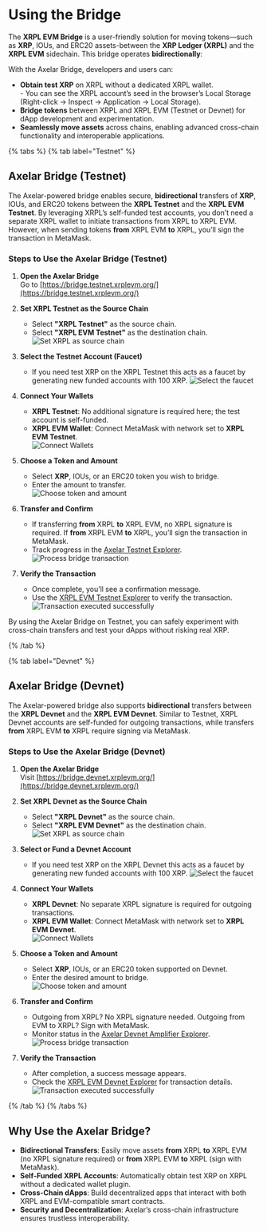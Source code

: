 # Using the Bridge

The **XRPL EVM Bridge** is a user-friendly solution for moving tokens—such as **XRP**, IOUs, and ERC20 assets-between the **XRP Ledger (XRPL)** and the **XRPL EVM** sidechain. This bridge operates **bidirectionally**:  

With the Axelar Bridge, developers and users can:

- **Obtain test XRP** on XRPL without a dedicated XRPL wallet.  
  \- You can see the XRPL account’s seed in the browser’s Local Storage (Right-click → Inspect → Application → Local Storage).  
- **Bridge tokens** between XRPL and XRPL EVM (Testnet or Devnet) for dApp development and experimentation.  
- **Seamlessly move assets** across chains, enabling advanced cross-chain functionality and interoperable applications.

{% tabs %}
{% tab label="Testnet" %}
## Axelar Bridge (Testnet)

The Axelar-powered bridge enables secure, **bidirectional** transfers of **XRP**, IOUs, and ERC20 tokens between the **XRPL Testnet** and the **XRPL EVM Testnet**. By leveraging XRPL’s self-funded test accounts, you don’t need a separate XRPL wallet to initiate transactions from XRPL to XRPL EVM. However, when sending tokens **from** XRPL EVM **to** XRPL, you’ll sign the transaction in MetaMask.

### Steps to Use the Axelar Bridge (Testnet)

1. **Open the Axelar Bridge**  
   Go to [https://bridge.testnet.xrplevm.org/](https://bridge.testnet.xrplevm.org/)

2. **Set XRPL Testnet as the Source Chain**  
   - Select **"XRPL Testnet"** as the source chain.
   - Select **"XRPL EVM Testnet"** as the destination chain.  
   ![Set XRPL as source chain](./images/usingTheBridgeAxelar1.png)

3. **Select the Testnet Account (Faucet)**  
   - If you need test XRP on the XRPL Testnet this acts as a faucet by generating new funded accounts with 100 XRP.
   ![Select the faucet](./images/usingTheBridgeAxelar2.png)

4. **Connect Your Wallets**  
   - **XRPL Testnet**: No additional signature is required here; the test account is self-funded.
   - **XRPL EVM Wallet**: Connect MetaMask with network set to **XRPL EVM Testnet**.  
   ![Connect Wallets](./images/usingTheBridgeAxelar3.png)

5. **Choose a Token and Amount**  
   - Select **XRP**, IOUs, or an ERC20 token you wish to bridge.
   - Enter the amount to transfer.  
   ![Choose token and amount](./images/usingTheBridgeAxelar4.png)

6. **Transfer and Confirm**  
   - If transferring **from** XRPL **to** XRPL EVM, no XRPL signature is required. If **from** XRPL EVM **to** XRPL, you’ll sign the transaction in MetaMask.
   - Track progress in the [Axelar Testnet Explorer](https://testnet.axelarscan.io/).  
   ![Process bridge transaction](./images/usingTheBridgeAxelar5.png)

7. **Verify the Transaction**  
   - Once complete, you’ll see a confirmation message.
   - Use the [XRPL EVM Testnet Explorer](https://explorer.testnet.xrplevm.org) to verify the transaction.  
   ![Transaction executed successfully](./images/usingTheBridgeAxelar6.png)

By using the Axelar Bridge on Testnet, you can safely experiment with cross-chain transfers and test your dApps without risking real XRP.

{% /tab %}

{% tab label="Devnet" %}
## Axelar Bridge (Devnet)

The Axelar-powered bridge also supports **bidirectional** transfers between the **XRPL Devnet** and the **XRPL EVM Devnet**. Similar to Testnet, XRPL Devnet accounts are self-funded for outgoing transactions, while transfers **from** XRPL EVM **to** XRPL require signing via MetaMask.

### Steps to Use the Axelar Bridge (Devnet)

1. **Open the Axelar Bridge**  
   Visit [https://bridge.devnet.xrplevm.org/](https://bridge.devnet.xrplevm.org/)

2. **Set XRPL Devnet as the Source Chain**  
   - Select **"XRPL Devnet"** as the source chain.
   - Select **"XRPL EVM Devnet"** as the destination chain.  
   ![Set XRPL as source chain](./images/usingTheBridgeAxelar1.png)

3. **Select or Fund a Devnet Account**  
   - If you need test XRP on the XRPL Devnet this acts as a faucet by generating new funded accounts with 100 XRP.
   ![Select the faucet](./images/usingTheBridgeAxelar2.png)

4. **Connect Your Wallets**  
   - **XRPL Devnet**: No separate XRPL signature is required for outgoing transactions.
   - **XRPL EVM Wallet**: Connect MetaMask with network set to **XRPL EVM Devnet**.  
   ![Connect Wallets](./images/usingTheBridgeAxelar3.png)

5. **Choose a Token and Amount**  
   - Select **XRP**, IOUs, or an ERC20 token supported on Devnet.
   - Enter the desired amount to bridge.  
   ![Choose token and amount](./images/usingTheBridgeAxelar4.png)

6. **Transfer and Confirm**  
   - Outgoing from XRPL? No XRPL signature needed. Outgoing from EVM to XRPL? Sign with MetaMask.
   - Monitor status in the [Axelar Devnet Amplifier Explorer](https://devnet-amplifier.axelarscan.io/).  
   ![Process bridge transaction](./images/usingTheBridgeAxelar5.png)

7. **Verify the Transaction**  
   - After completion, a success message appears.
   - Check the [XRPL EVM Devnet Explorer](https://explorer.devnet.xrplevm.org) for transaction details.  
   ![Transaction executed successfully](./images/usingTheBridgeAxelar6.png)

{% /tab %}
{% /tabs %}

## Why Use the Axelar Bridge?

- **Bidirectional Transfers**: Easily move assets **from** XRPL **to** XRPL EVM (no XRPL signature required) or **from** XRPL EVM **to** XRPL (sign with MetaMask).
- **Self-Funded XRPL Accounts**: Automatically obtain test XRP on XRPL without a dedicated wallet plugin.
- **Cross-Chain dApps**: Build decentralized apps that interact with both XRPL and EVM-compatible smart contracts.
- **Security and Decentralization**: Axelar’s cross-chain infrastructure ensures trustless interoperability.
